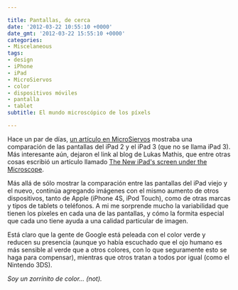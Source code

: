 ```yaml
---

title: Pantallas, de cerca
date: '2012-03-22 10:55:10 +0000'
date_gmt: '2012-03-22 15:55:10 +0000'
categories:
- Miscelaneous
tags:
- design
- iPhone
- iPad
- MicroSiervos
- color
- dispositivos móviles
- pantalla
- tablet
subtitle: El mundo microscópico de los píxels

---
```


Hace un par de días, [un artículo en MicroSiervos](http://www.microsiervos.com/archivo/gadgets/pantalla-ipad-3-comparada-ipad-2.html) mostraba una comparación de las pantallas del iPad 2 y el iPad 3 (que no se llama iPad 3). Más interesante aún, dejaron el link al blog de Lukas Mathis, que entre otras cosas escribió un artículo llamado [The New iPad's screen under the Microscope](http://ignorethecode.net/blog/2012/03/16/ipad_screen_microscope/).

Más allá de sólo mostrar la comparación entre las pantallas del iPad viejo y el nuevo, continúa agregando imágenes con el mismo aumento de otros dispositivos, tanto de Apple (iPhone 4S, iPod Touch), como de otras marcas y tipos de tablets o teléfonos. A mi me sorprende mucho la variabilidad que tienen los píxeles en cada una de las pantallas, y cómo la formita especial que cada uno tiene ayuda a una calidad particular de imagen.

Está claro que la gente de Google está peleada con el color verde y reducen su presencia (aunque yo había escuchado que el ojo humano es más sensible al verde que a otros colores, con lo que seguramente esto se haga para compensar), mientras que otros tratan a todos por igual (como el Nintendo 3DS).

_Soy un zorrinito de color... (not)._
